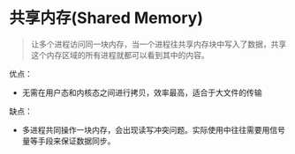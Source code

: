 # 共享内存(Shared Memory)

> 让多个进程访问同一块内存，当一个进程往共享内存块中写入了数据，共享这个内存区域的所有进程就都可以看到其中的内容。

优点：

- 无需在用户态和内核态之间进行拷贝，效率最高，适合于大文件的传输

缺点：

- 多进程共同操作一块内存，会出现读写冲突问题。实际使用中往往需要用信号量等手段来保证数据同步。
